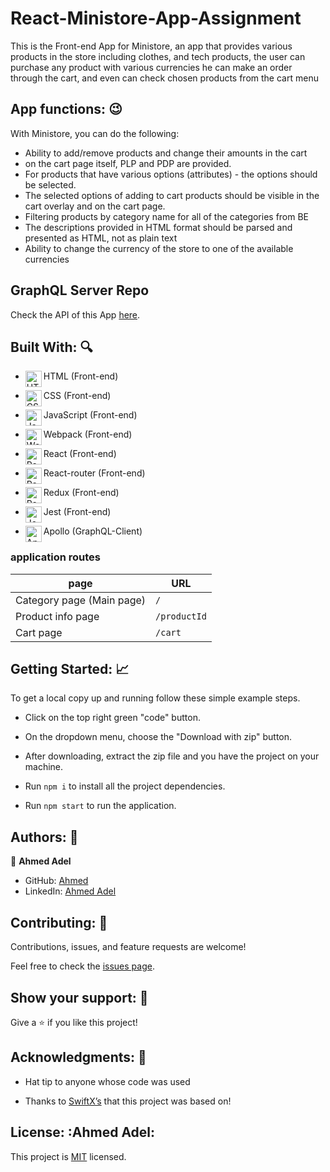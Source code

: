 # React-Ministore-App-Assignment

This is the Front-end App for Ministore, an app that provides various products in the store including clothes, and tech products, the user can purchase any product with various currencies he can make an order through the cart, and even can check chosen products from the cart menu

## App functions: :wink:

With Ministore, you can do the following:

- Ability to add/remove products and change their amounts in the cart
- on the cart page itself, PLP and PDP are provided.
- For products that have various options (attributes) - the options should be selected.
- The selected options of adding to cart products should be visible in the cart overlay and on the cart page.
- Filtering products by category name for all of the categories from BE
- The descriptions provided in HTML format should be parsed and presented as HTML, not as plain text
- Ability to change the currency of the store to one of the available currencies
  
## GraphQL Server Repo

Check the API of this App [here](https://github.com/swiftx-io/ministore-assignment-graphql).

  
## Built With: :mag:

- HTML (Front-end) <img align="left" alt="HTML5" width="26px" src="https://github.com/get-icon/geticon/raw/master/icons/html-5.svg" />
- CSS (Front-end) <img align="left" alt="CSS3" width="26px" src="https://github.com/get-icon/geticon/raw/master/icons/css-3.svg" />
- JavaScript (Front-end) <img align="left" alt="JavaScript" width="26px" src="https://github.com/get-icon/geticon/raw/master/icons/javascript.svg" />
- Webpack (Front-end) <img align="left" alt="Webpack" width="26px" src="https://github.com/get-icon/geticon/raw/master/icons/webpack.svg" />
- React (Front-end) <img align="left" alt="React" width="26px" src="https://github.com/get-icon/geticon/raw/master/icons/react.svg" />
- React-router (Front-end) <img align="left" alt="React-router" width="26px" src="https://github.com/get-icon/geticon/raw/master/icons/react-router.svg" />
- Redux (Front-end) <img align="left" alt="Redux" width="26px" src="https://github.com/get-icon/geticon/raw/master/icons/redux.svg" />
- Jest (Front-end) <img align="left" alt="Jest" width="26px" src="https://github.com/get-icon/geticon/raw/master/icons/jest.svg" />

- Apollo (GraphQL-Client) <img align="left" alt="Apollo" width="26px" src="https://user-images.githubusercontent.com/43178495/213827100-34eb1b01-6b0d-47f9-a5f4-3105705a0e12.png" />

### application routes

| page                      | URL          |
| ------------------------- | ------------ |
| Category page (Main page) | `/`          |
| Product info page         | `/productId` |
| Cart page                 | `/cart`      |


## Getting Started: :chart_with_upwards_trend:
To get a local copy up and running follow these simple example steps.

- Click on the top right green "code" button.

- On the dropdown menu, choose the "Download with zip" button.

- After downloading, extract the zip file and you have the project on your machine.

- Run `npm i` to install all the project dependencies.

- Run `npm start` to run the application.




## Authors: 👋


👤 **Ahmed Adel**

- GitHub: [Ahmed](https://github.com/ahmedadel56)
- LinkedIn: [Ahmed Adel](https://www.linkedin.com/in/ahmed-adel56/)

## Contributing: 🤝

Contributions, issues, and feature requests are welcome!

Feel free to check the [issues page](../../issues/).

## Show your support: 🌟

Give a ⭐️ if you like this project!

## Acknowledgments: 📝

- Hat tip to anyone whose code was used

- Thanks to [SwiftX’s](https://www.figma.com/file/ktjlNYQYvnNMiwTx3zpuh7/Junior-Frontend-Test-Designs-(Public)) that this project was based on!

## License: :Ahmed Adel:

This project is [MIT](./LICENSE) licensed.